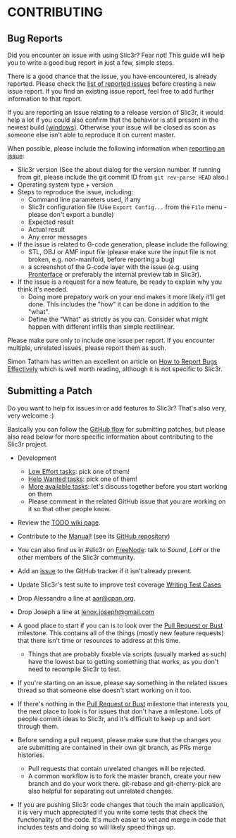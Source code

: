 # CONTRIBUTING

## Bug Reports

Did you encounter an issue with using Slic3r? Fear not! This guide will help you to write a good bug report in just a few, simple steps.

There is a good chance that the issue, you have encountered, is already reported. Please check the [list of reported issues](https://github.com/alexrj/Slic3r/issues) before creating a new issue report. If you find an existing issue report, feel free to add further information to that report.

If you are reporting an issue relating to a release version of Slic3r, it would help a lot if you could also confirm that the behavior is still present in the newest build [(windows)](https://bintray.com/lordofhyphens/Slic3r/slic3r_dev/). Otherwise your issue will be closed as soon as someone else isn't able to reproduce it on current master.

When possible, please include the following information when [reporting an issue](https://github.com/alexrj/Slic3r/issues/new):
* Slic3r version (See the about dialog for the version number. If running from git, please include the git commit ID from `git rev-parse HEAD` also.)
* Operating system type + version
* Steps to reproduce the issue, including:
    * Command line parameters used, if any
    * Slic3r configuration file (Use ``Export Config...`` from the ``File`` menu - please don't export a bundle)
    * Expected result
    * Actual result
    * Any error messages
* If the issue is related to G-code generation, please include the following:
    * STL, OBJ or AMF input file (please make sure the input file is not broken, e.g. non-manifold, before reporting a bug)
    * a screenshot of the G-code layer with the issue (e.g. using [Pronterface](https://github.com/kliment/Printrun) or preferably the internal preview tab in Slic3r).
* If the issue is a request for a new feature, be ready to explain why you think it's needed.
    * Doing more prepatory work on your end makes it more likely it'll get done. This includes the "how" it can be done in addition to the "what". 
    * Define the "What" as strictly as you can. Consider what might happen with different infills than simple rectilinear.

Please make sure only to include one issue per report. If you encounter multiple, unrelated issues, please report them as such.

Simon Tatham has written an excellent on article on [How to Report Bugs Effectively](http://www.chiark.greenend.org.uk/~sgtatham/bugs.html) which is well worth reading, although it is not specific to Slic3r.

## Submitting a Patch

Do you want to help fix issues in or add features to Slic3r? That's also very, very welcome :)

Basically you can follow the [GitHub
flow](https://guides.github.com/introduction/flow/) for submitting
patches, but please also read below for more specific information about
contributing to the Slic3r project.

* Development
	* [Low Effort tasks](https://github.com/slic3r/Slic3r/labels/Low%20Effort): pick one of them!
	* [Help Wanted tasks](https://github.com/slic3r/Slic3r/labels/help%20wanted): pick one of them!
	* [More available tasks](https://github.com/slic3r/Slic3r/milestone/32): let's discuss together before you start working on them
	* Please comment in the related GitHub issue that you are working on it so that other people know.
* Review the [TODO wiki page](https://github.com/slic3r/Slic3r/wiki/TODO).
* Contribute to the [Manual](http://manual.slic3r.org/)! (see its [GitHub repository](https://github.com/slic3r/Slic3r-Manual))
* You can also find us in #slic3r on [FreeNode](https://webchat.freenode.net): talk to _Sound_, _LoH_ or the other members of the Slic3r community.
* Add an [issue](https://github.com/slic3r/Slic3r/issues) to the GitHub tracker if it isn't already present.
* Update Slic3r's test suite to improve test coverage [Writing Test Cases](https://github.com/slic3r/Slic3r/wiki/Code:-Writing-Test-Cases)
* Drop Alessandro a line at aar@cpan.org.
* Drop Joseph a line at lenox.joseph@gmail.com

* A good place to start if you can is to look over the [Pull Request or Bust](https://github.com/alexrj/Slic3r/milestones/Pull%20Request%20or%20Bust) milestone. This contains all of the things (mostly new feature requests) that there isn't time or resources to address at this time. 
     * Things that are probably fixable via scripts (usually marked as such) have the lowest bar to getting something that works, as you don't need to recompile Slic3r to test.
* If you're starting on an issue, please say something in the related issues thread so that someone else doesn't start working on it too.
* If there's nothing in the [Pull Request or Bust](https://github.com/alexrj/Slic3r/milestones/Pull%20Request%20or%20Bust) milestone that interests you, the next place to look is for issues that don't have a milestone. Lots of people commit ideas to Slic3r, and it's difficult to keep up and sort through them.
* Before sending a pull request, please make sure that the changes you are submitting are contained in their own git branch, as PRs merge histories.
     * Pull requests that contain unrelated changes will be rejected.
     * A common workflow is to fork the master branch, create your new branch and do your work there. git-rebase and git-cherry-pick are also helpful for separating out unrelated changes.
* If you are pushing Slic3r code changes that touch the main application, it is very much appreciated if you write some tests that check the functionality of the code. It's much easier to vet and merge in code that includes tests and doing so will likely speed things up.
